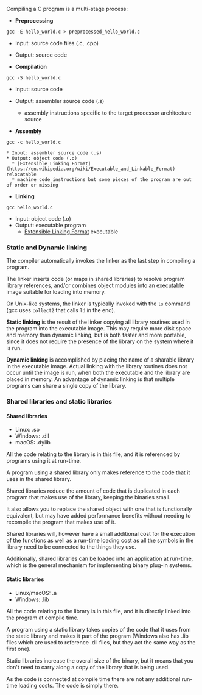Compiling a C program is a multi-stage process:

* **Preprocessing**
```
gcc -E hello_world.c > preprocessed_hello_world.c
```
  * Input: source code files (.c, .cpp)
  * Output: source code


* **Compilation**
```
gcc -S hello_world.c
```
  * Input: source code
  * Output: assembler source code (.s)
    * assembly instructions specific to the target processor architecture source


* **Assembly**
```
gcc -c hello_world.c
```

    * Input: assembler source code (.s)
    * Output: object code (.o)
      * [Extensible Linking Format](https://en.wikipedia.org/wiki/Executable_and_Linkable_Format) relocatable
      * machine code instructions but some pieces of the program are out of order or missing

* **Linking**
```
gcc hello_world.c
```
  * Input: object code (.o)
  * Output: executable program
     * [Extensible Linking Format](https://en.wikipedia.org/wiki/Executable_and_Linkable_Format) executable


### Static and Dynamic linking

The compiler automatically invokes the linker as the last step in compiling a program.

The linker inserts code (or maps in shared libraries) to resolve program library references, and/or combines object modules into an executable image suitable for loading into memory.

On Unix-like systems, the linker is typically invoked with the `ls` command (gcc uses `collect2` that calls `ld` in the end).

**Static linking** is the result of the linker copying all library routines used in the program into the executable image. This may require more disk space and memory than dynamic linking, but is both faster and more portable, since it does not require the presence of the library on the system where it is run.

**Dynamic linking** is accomplished by placing the name of a sharable library in the executable image. Actual linking with the library routines does not occur until the image is run, when both the executable and the library are placed in memory. An advantage of dynamic linking is that multiple programs can share a single copy of the library.


### Shared libraries and static libraries

#### Shared libraries
* Linux: .so
* Windows: .dll
* macOS: .dylib

All the code relating to the library is in this file, and it is referenced by programs using it at run-time.

A program using a shared library only makes reference to the code that it uses in the shared library.

Shared libraries reduce the amount of code that is duplicated in each program that makes use of the library, keeping the binaries small.

It also allows you to replace the shared object with one that is functionally equivalent, but may have added performance benefits without needing to recompile the program that makes use of it.

Shared libraries will, however have a small additional cost for the execution of the functions as well as a run-time loading cost as all the symbols in the library need to be connected to the things they use.

Additionally, shared libraries can be loaded into an application at run-time, which is the general mechanism for implementing binary plug-in systems.


#### Static libraries
* Linux/macOS: .a
* Windows: .lib

All the code relating to the library is in this file, and it is directly linked into the program at compile time.

A program using a static library takes copies of the code that it uses from the static library and makes it part of the program (Windows also has .lib files which are used to reference .dll files, but they act the same way as the first one).

Static libraries increase the overall size of the binary, but it means that you don't need to carry along a copy of the library that is being used.

As the code is connected at compile time there are not any additional run-time loading costs. The code is simply there.
